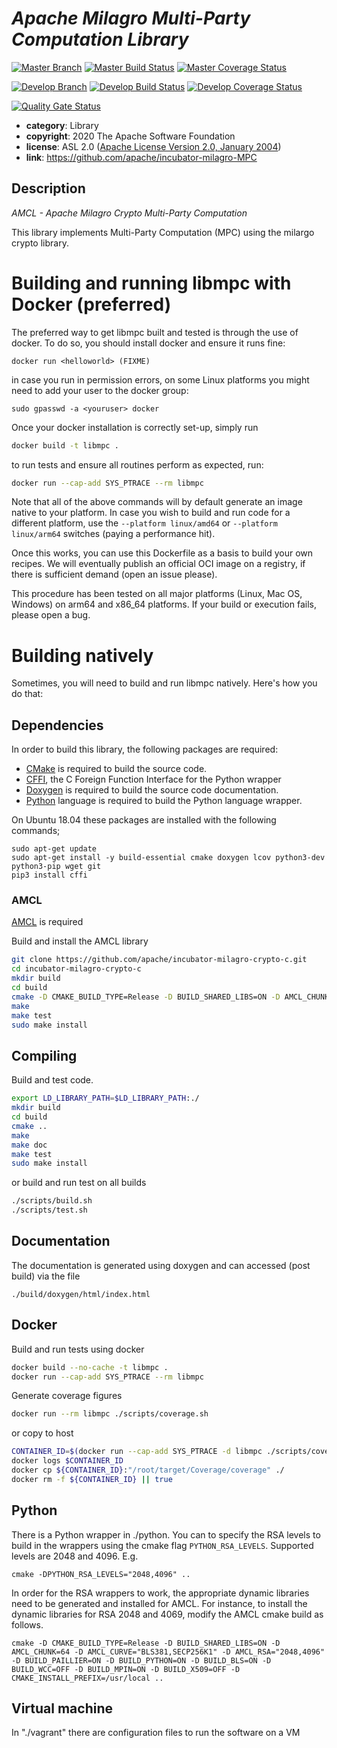 <!--
    Licensed to the Apache Software Foundation (ASF) under one
    or more contributor license agreements.  See the NOTICE file
    distributed with this work for additional information
    regarding copyright ownership.  The ASF licenses this file
    to you under the Apache License, Version 2.0 (the
    "License"); you may not use this file except in compliance
    with the License.  You may obtain a copy of the License at

    http://www.apache.org/licenses/LICENSE-2.0

    Unless required by applicable law or agreed to in writing,
    software distributed under the License is distributed on an
    "AS IS" BASIS, WITHOUT WARRANTIES OR CONDITIONS OF ANY
    KIND, either express or implied.  See the License for the
    specific language governing permissions and limitations
    under the License.
-->

# *Apache Milagro Multi-Party Computation Library*

[![Master Branch](https://img.shields.io/badge/-master:-gray.svg)](https://github.com/apache/incubator-milagro-MPC/tree/master)
[![Master Build Status](https://travis-ci.org/apache/incubator-milagro-MPC.svg?branch=master)](https://travis-ci.org/apache/incubator-milagro-MPC)
[![Master Coverage Status](https://coveralls.io/repos/github/apache/incubator-milagro-MPC/badge.svg?branch=master)](https://coveralls.io/github/apache/incubator-milagro-MPC?branch=master)

[![Develop Branch](https://img.shields.io/badge/-develop:-gray.svg)](https://github.com/apache/incubator-milagro-MPC/tree/develop)
[![Develop Build Status](https://travis-ci.org/apache/incubator-milagro-MPC.svg?branch=develop)](https://travis-ci.org/apache/incubator-milagro-MPC)
[![Develop Coverage Status](https://coveralls.io/repos/github/apache/incubator-milagro-MPC/badge.svg?branch=develop)](https://coveralls.io/github/apache/incubator-milagro-MPC?branch=develop)

[![Quality Gate Status](https://sonarcloud.io/api/project_badges/measure?project=apache_incubator-milagro-MPC&metric=alert_status)](https://sonarcloud.io/dashboard?id=apache_incubator-milagro-MPC)

* **category**:    Library
* **copyright**:   2020 The Apache Software Foundation
* **license**:     ASL 2.0 ([Apache License Version 2.0, January 2004](http://www.apache.org/licenses/LICENSE-2.0))
* **link**:        https://github.com/apache/incubator-milagro-MPC

## Description

*AMCL - Apache Milagro Crypto Multi-Party Computation*

This library implements Multi-Party Computation (MPC) using the milargo crypto library.

# Building and running libmpc with Docker (preferred)

The preferred way to get libmpc built and tested is through the use of docker. To do so, you should install docker and ensure it runs fine:
```
docker run <helloworld> (FIXME)
```
in case you run in permission errors, on some Linux platforms you might need to add your user to the docker group:
```
sudo gpasswd -a <youruser> docker
```

Once your docker installation is correctly set-up, simply run
```sh
docker build -t libmpc .
```
to run tests and ensure all routines perform as expected, run:
```sh
docker run --cap-add SYS_PTRACE --rm libmpc
```

Note that all of the above commands will by default generate an image native to your platform. In case you wish to build and run code for a different platform, use the `--platform linux/amd64` or `--platform linux/arm64` switches (paying a performance hit).

Once this works, you can use this Dockerfile as a basis to build your own recipes. We will eventually publish an official OCI image on a registry, if there is sufficient demand (open an issue please).

This procedure has been tested on all major platforms (Linux, Mac OS, Windows) on arm64 and x86_64 platforms. If your build or execution fails, please open a bug.

# Building natively

Sometimes, you will need to build and run libmpc natively. Here's how you do that:

## Dependencies

In order to build this library, the following packages are required:

* [CMake](https://cmake.org/) is required to build the source code.
* [CFFI](https://cffi.readthedocs.org/en/release-0.8/), the C Foreign Function Interface for the Python wrapper
* [Doxygen](http://doxygen.org) is required to build the source code documentation.
* [Python](https://www.python.org/) language is required to build the Python language wrapper.

On Ubuntu 18.04 these packages are installed with the following commands;

```
sudo apt-get update
sudo apt-get install -y build-essential cmake doxygen lcov python3-dev python3-pip wget git
pip3 install cffi
```

### AMCL

[AMCL](https://github.com/apache/incubator-milagro-crypto-c) is required

Build and install the AMCL library

```sh
git clone https://github.com/apache/incubator-milagro-crypto-c.git 
cd incubator-milagro-crypto-c
mkdir build
cd build
cmake -D CMAKE_BUILD_TYPE=Release -D BUILD_SHARED_LIBS=ON -D AMCL_CHUNK=64 -D AMCL_CURVE="BLS381,SECP256K1" -D AMCL_RSA="" -D BUILD_PAILLIER=ON -D BUILD_PYTHON=ON -D BUILD_BLS=ON -D BUILD_WCC=OFF -D BUILD_MPIN=ON -D BUILD_X509=OFF -D CMAKE_INSTALL_PREFIX=/usr/local ..
make
make test
sudo make install
```

## Compiling

Build and test code. 

```sh
export LD_LIBRARY_PATH=$LD_LIBRARY_PATH:./
mkdir build
cd build
cmake ..
make
make doc
make test
sudo make install
```

or build and run test on all builds

```sh
./scripts/build.sh
./scripts/test.sh
```

## Documentation

The documentation is generated using doxygen and can accessed (post build)
via the file

```
./build/doxygen/html/index.html
```

## Docker

Build and run tests using docker

```sh
docker build --no-cache -t libmpc .
docker run --cap-add SYS_PTRACE --rm libmpc
```

Generate coverage figures

```sh
docker run --rm libmpc ./scripts/coverage.sh
```

or copy to host

```sh
CONTAINER_ID=$(docker run --cap-add SYS_PTRACE -d libmpc ./scripts/coverage.sh)
docker logs $CONTAINER_ID
docker cp ${CONTAINER_ID}:"/root/target/Coverage/coverage" ./
docker rm -f ${CONTAINER_ID} || true
```

## Python

There is a Python wrapper in ./python.
You can to specify the RSA levels to build in the wrappers using
the cmake flag `PYTHON_RSA_LEVELS`. Supported levels are 2048 and 4096.
E.g.

```
cmake -DPYTHON_RSA_LEVELS="2048,4096" ..
```

In order for the RSA wrappers to work, the appropriate dynamic
libraries need to be generated and installed for AMCL. For instance, to
install the dynamic libraries for RSA 2048 and 4069, modify the AMCL cmake
build as follows.

```
cmake -D CMAKE_BUILD_TYPE=Release -D BUILD_SHARED_LIBS=ON -D AMCL_CHUNK=64 -D AMCL_CURVE="BLS381,SECP256K1" -D AMCL_RSA="2048,4096" -D BUILD_PAILLIER=ON -D BUILD_PYTHON=ON -D BUILD_BLS=ON -D BUILD_WCC=OFF -D BUILD_MPIN=ON -D BUILD_X509=OFF -D CMAKE_INSTALL_PREFIX=/usr/local ..
```

## Virtual machine

In "./vagrant" there are configuration files to run the software on a VM